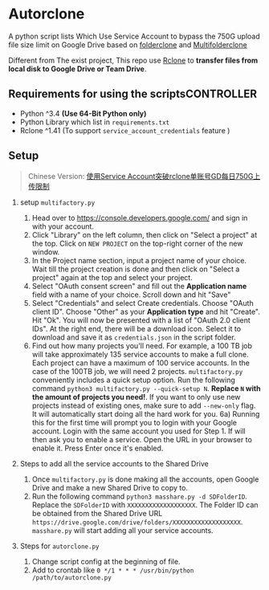 # Autorclone 

A python script lists Which Use Service Account to bypass the 750G upload file size limit on Google Drive
based on [folderclone](https://github.com/Spazzlo/folderclone) and [Multifolderclone](https://github.com/SameerkumarP/Multifolderclone)

Different from The exist project, This repo use [Rclone](https://rclone.org) to **transfer files from local disk 
to Google Drive or Team Drive**.

## Requirements for using the scriptsCONTROLLER

* Python ^3.4 **(Use 64-Bit Python only)**
* Python Library which list in `requirements.txt`
* Rclone ^1.41 (To support `service_account_credentials` feature )

## Setup

> Chinese Version: [使用Service Account突破rclone单账号GD每日750G上传限制](blog.rhilip.info/archives/1135/)

1. setup `multifactory.py`
    1) Head over to <https://console.developers.google.com/> and sign in with your account.
    2) Click "Library" on the left column, then click on "Select a project" at the top. Click on `NEW PROJECT` on the top-right corner of the new window.
    3) In the Project name section, input a project name of your choice. Wait till the project creation is done and then click on "Select a project" again at the top and select your project.
    4) Select "OAuth consent screen" and fill out the **Application name** field with a name of your choice. Scroll down and hit "Save"
    5) Select "Credentials"  and select Create credentials. Choose "OAuth client ID". Choose "Other" as your **Application type** and hit "Create". Hit "Ok". You will now be presented with a list of "OAuth 2.0 client IDs". At the right end, there will be a download icon. Select it to download and save it as `credentials.json` in the script folder.
    6) Find out how many projects you'll need. For example, a 100 TB job will take approximately 135 service accounts to make a full clone. Each project can have a maximum of 100 service accounts. In the case of the 100TB job, we will need 2 projects. `multifactory.py` conveniently includes a quick setup option. Run the following command `python3 multifactory.py --quick-setup N`. **Replace `N` with the amount of projects you need!**. If you want to only use new projects instead of existing ones, make sure to add `--new-only` flag. It will automatically start doing all the hard work for you.
    6a) Running this for the first time will prompt you to login with your Google account. Login with the same account you used for Step 1. If will then ask you to enable a service. Open the URL in your browser to enable it. Press Enter once it's enabled.

2. Steps to add all the service accounts to the Shared Drive
    1) Once `multifactory.py` is done making all the accounts, open Google Drive and make a new Shared Drive to copy to.
    2) Run the following command `python3 masshare.py -d SDFolderID`. Replace the `SDFolderID` with `XXXXXXXXXXXXXXXXXXX`. The Folder ID can be obtained from the Shared Drive URL `https://drive.google.com/drive/folders/XXXXXXXXXXXXXXXXXXX`. `masshare.py` will start adding all your service accounts.

3. Steps for `autorclone.py`
    1) Change script config at the beginning of file.
    2) Add to crontab like `0 */1 * * * /usr/bin/python /path/to/autorclone.py`
